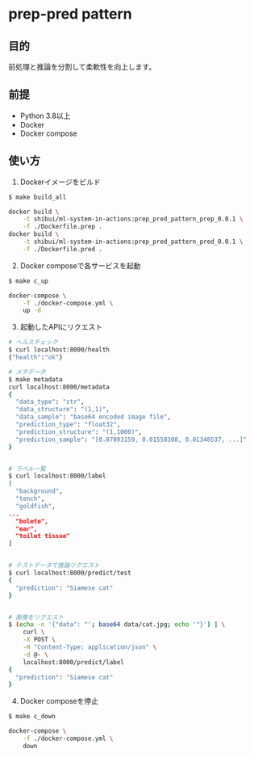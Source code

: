 # prep-pred pattern

## 目的

前処理と推論を分割して柔軟性を向上します。

## 前提

- Python 3.8以上
- Docker
- Docker compose

## 使い方

1. Dockerイメージをビルド

```sh
$ make build_all

docker build \
    -t shibui/ml-system-in-actions:prep_pred_pattern_prep_0.0.1 \
    -f ./Dockerfile.prep .
docker build \
    -t shibui/ml-system-in-actions:prep_pred_pattern_pred_0.0.1 \
    -f ./Dockerfile.pred .
```

2. Docker composeで各サービスを起動

```sh
$ make c_up

docker-compose \
    -f ./docker-compose.yml \
    up -d
```

3. 起動したAPIにリクエスト

```sh
# ヘルスチェック
$ curl localhost:8000/health
{"health":"ok"}

# メタデータ
$ make metadata
curl localhost:8000/metadata
{
  "data_type": "str",
  "data_structure": "(1,1)",
  "data_sample": "base64 encoded image file",
  "prediction_type": "float32",
  "prediction_structure": "(1,1000)",
  "prediction_sample": "[0.07093159, 0.01558308, 0.01348537, ...]"
}


# ラベル一覧
$ curl localhost:8000/label
[
  "background",
  "tench",
  "goldfish",
...
  "bolete",
  "ear",
  "toilet tissue"
]


# テストデータで推論リクエスト
$ curl localhost:8000/predict/test
{
  "prediction": "Siamese cat"
}


# 画像をリクエスト
$ (echo -n '{"data": "'; base64 data/cat.jpg; echo '"}') | \
    curl \
    -X POST \
    -H "Content-Type: application/json" \
    -d @- \
    localhost:8000/predict/label
{
  "prediction": "Siamese cat"
}
```

4. Docker composeを停止

```sh
$ make c_down

docker-compose \
    -f ./docker-compose.yml \
    down
```
